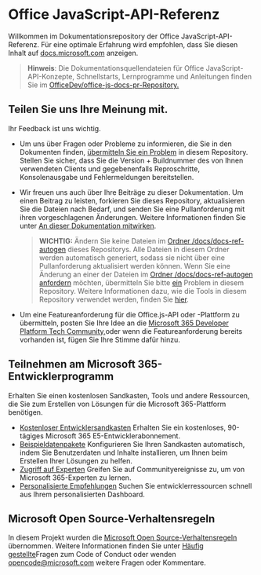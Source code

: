 # <a name="office-javascript-api-reference"></a>Office JavaScript-API-Referenz

Willkommen im Dokumentationsrepository der Office JavaScript-API-Referenz. Für eine optimale Erfahrung wird empfohlen, dass Sie diesen Inhalt auf [docs.microsoft.com](https://docs.microsoft.com/javascript/api/overview/office) anzeigen.

> **Hinweis**: Die Dokumentationsquellendateien für Office JavaScript-API-Konzepte, Schnellstarts, Lernprogramme und Anleitungen finden Sie im [OfficeDev/office-js-docs-pr-Repository.](https://github.com/OfficeDev/office-js-docs-pr)

## <a name="give-us-your-feedback"></a>Teilen Sie uns Ihre Meinung mit.

Ihr Feedback ist uns wichtig.

* Um uns über Fragen oder Probleme zu informieren, die Sie in den Dokumenten finden,  [übermitteln Sie ein Problem](https://github.com/OfficeDev/office-js-docs-reference/issues) in diesem Repository. Stellen Sie sicher, dass Sie die Version + Buildnummer des von Ihnen verwendeten Clients und gegebenenfalls Reproschritte, Konsolenausgabe und Fehlermeldungen bereitstellen.

* Wir freuen uns auch über Ihre Beiträge zu dieser Dokumentation. Um einen Beitrag zu leisten, forkieren Sie dieses Repository, aktualisieren Sie die Dateien nach Bedarf, und senden Sie eine Pullanforderung mit ihren vorgeschlagenen Änderungen. Weitere Informationen finden Sie unter [An dieser Dokumentation mitwirken](Contributing.md).

    > **WICHTIG:** Ändern Sie keine Dateien im [Ordner /docs/docs-ref-autogen](https://github.com/OfficeDev/office-js-docs-reference/tree/master/docs/docs-ref-autogen) dieses Repositorys. Alle Dateien in diesem Ordner werden automatisch generiert, sodass sie nicht über eine Pullanforderung aktualisiert werden können. Wenn Sie eine Änderung an einer der Dateien im [Ordner /docs/docs-ref-autogen anfordern](https://github.com/OfficeDev/office-js-docs-reference/tree/master/docs/docs-ref-autogen) möchten, übermitteln Sie bitte [ein](https://github.com/OfficeDev/office-js-docs-reference/issues) Problem in diesem Repository. Weitere Informationen dazu, wie die Tools in diesem Repository verwendet werden, finden Sie [hier](https://github.com/OfficeDev/office-js-docs-reference/blob/master/DocumentationToolingNotes.md).

* Um eine Featureanforderung für die Office.js-API oder -Plattform zu übermitteln, posten Sie Ihre Idee an die [Microsoft 365 Developer Platform Tech Community,](https://techcommunity.microsoft.com/t5/microsoft-365-developer-platform/idb-p/Microsoft365DeveloperPlatform)oder wenn die Featureanforderung bereits vorhanden ist, fügen Sie Ihre Stimme dafür hinzu.

## <a name="join-the-microsoft-365-developer-program"></a>Teilnehmen am Microsoft 365-Entwicklerprogramm

Erhalten Sie einen kostenlosen Sandkasten, Tools und andere Ressourcen, die Sie zum Erstellen von Lösungen für die Microsoft 365-Plattform benötigen.

* [Kostenloser Entwicklersandkasten](https://developer.microsoft.com/microsoft-365/dev-program#Subscription) Erhalten Sie ein kostenloses, 90-tägiges Microsoft 365 E5-Entwicklerabonnement.
* [Beispieldatenpakete](https://developer.microsoft.com/microsoft-365/dev-program#Sample) Konfigurieren Sie Ihren Sandkasten automatisch, indem Sie Benutzerdaten und Inhalte installieren, um Ihnen beim Erstellen Ihrer Lösungen zu helfen.
* [Zugriff auf Experten](https://developer.microsoft.com/microsoft-365/dev-program#Experts) Greifen Sie auf Communityereignisse zu, um von Microsoft 365-Experten zu lernen.
* [Personalisierte Empfehlungen](https://developer.microsoft.com/microsoft-365/dev-program#Recommendations) Suchen Sie entwicklerressourcen schnell aus Ihrem personalisierten Dashboard.

## <a name="microsoft-open-source-code-of-conduct"></a>Microsoft Open Source-Verhaltensregeln

In diesem Projekt wurden die [Microsoft Open Source-Verhaltensregeln](https://opensource.microsoft.com/codeofconduct/) übernommen.
Weitere Informationen finden Sie unter [Häufig gestellte](https://opensource.microsoft.com/codeofconduct/faq/)Fragen zum Code of Conduct oder wenden [opencode@microsoft.com](mailto:opencode@microsoft.com) weitere Fragen oder Kommentare.
